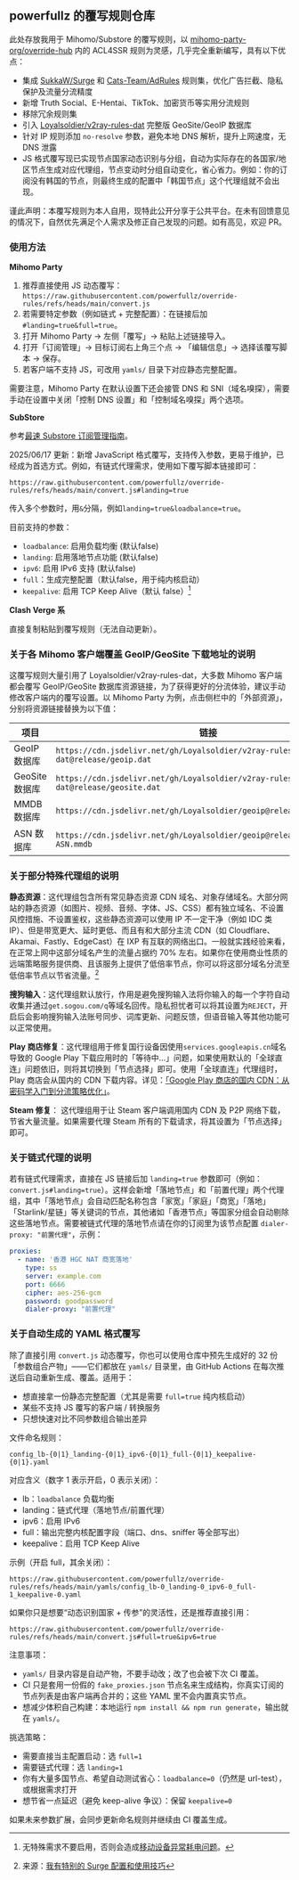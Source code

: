 ## powerfullz 的覆写规则仓库

此处存放我用于 Mihomo/Substore 的覆写规则，以 [mihomo-party-org/override-hub](https://github.com/mihomo-party-org/override-hub) 内的 ACL4SSR 规则为灵感，几乎完全重新编写，具有以下优点：

- 集成 [SukkaW/Surge](https://github.com/SukkaW/Surge) 和 [Cats-Team/AdRules](https://github.com/Cats-Team/AdRules) 规则集，优化广告拦截、隐私保护及流量分流精度
- 新增 Truth Social、E-Hentai、TikTok、加密货币等实用分流规则
- 移除冗余规则集
- 引入 [Loyalsoldier/v2ray-rules-dat](https://github.com/Loyalsoldier/v2ray-rules-dat) 完整版 GeoSite/GeoIP 数据库
- 针对 IP 规则添加 `no-resolve` 参数，避免本地 DNS 解析，提升上网速度，无 DNS 泄露
- JS 格式覆写现已实现节点国家动态识别与分组，自动为实际存在的各国家/地区节点生成对应代理组，节点变动时分组自动变化，省心省力。例如：你的订阅没有韩国的节点，则最终生成的配置中「韩国节点」这个代理组就不会出现。

谨此声明：本覆写规则为本人自用，现特此公开分享于公共平台。在未有回馈意见的情况下，自然优先满足个人需求及修正自己发现的问题。如有高见，欢迎 PR。

### 使用方法

**Mihomo Party**

1. 推荐直接使用 JS 动态覆写：`https://raw.githubusercontent.com/powerfullz/override-rules/refs/heads/main/convert.js`
2. 若需要特定参数（例如链式 + 完整配置）：在链接后加 `#landing=true&full=true`。
3. 打开 Mihomo Party → 左侧「覆写」→ 粘贴上述链接导入。
4. 打开「订阅管理」→ 目标订阅右上角三个点 → 「编辑信息」→ 选择该覆写脚本 → 保存。
5. 若客户端不支持 JS，可改用 `yamls/` 目录下对应静态完整配置。

需要注意，Mihomo Party 在默认设置下还会接管 DNS 和 SNI（域名嗅探），需要手动在设置中关闭「控制 DNS 设置」和「控制域名嗅探」两个选项。

**SubStore**

参考[最速 Substore 订阅管理指南](https://blog.l3zc.com/2025/03/clash-subscription-convert/)。

2025/06/17 更新：新增 JavaScript 格式覆写，支持传入参数，更易于维护，已经成为首选方式。例如，有链式代理需求，使用如下覆写脚本链接即可：

```
https://raw.githubusercontent.com/powerfullz/override-rules/refs/heads/main/convert.js#landing=true
```

传入多个参数时，用`&`分隔，例如`landing=true&loadbalance=true`。

目前支持的参数：

- `loadbalance`: 启用负载均衡 (默认false)
- `landing`: 启用落地节点功能 (默认false)
- `ipv6`: 启用 IPv6 支持 (默认false)
- `full`：生成完整配置（默认false，用于纯内核启动）
- `keepalive`: 启用 TCP Keep Alive（默认 false）[^fn2]

[^fn2]: 无特殊需求不要启用，否则会造成[移动设备异常耗电问题](https://github.com/vernesong/OpenClash/issues/2614)。

**Clash Verge 系**

直接复制粘贴到覆写规则（无法自动更新）。

### 关于各 Mihomo 客户端覆盖 GeoIP/GeoSite 下载地址的说明

这覆写规则大量引用了 Loyalsoldier/v2ray-rules-dat，大多数 Mihomo 客户端都会覆写 GeoIP/GeoSite 数据库资源链接，为了获得更好的分流体验，建议手动修改客户端内的覆写设置。以 Mihomo Party 为例，点击侧栏中的「外部资源」，分别将资源链接替换为以下值：

| 项目           | 链接                                                                           |
| -------------- | ------------------------------------------------------------------------------ |
| GeoIP 数据库   | `https://cdn.jsdelivr.net/gh/Loyalsoldier/v2ray-rules-dat@release/geoip.dat`   |
| GeoSite 数据库 | `https://cdn.jsdelivr.net/gh/Loyalsoldier/v2ray-rules-dat@release/geosite.dat` |
| MMDB 数据库    | `https://cdn.jsdelivr.net/gh/Loyalsoldier/geoip@release/Country.mmdb`          |
| ASN 数据库     | `https://cdn.jsdelivr.net/gh/Loyalsoldier/geoip@release/GeoLite2-ASN.mmdb`     |

### 关于部分特殊代理组的说明

**静态资源**：这代理组包含所有常见静态资源 CDN 域名、对象存储域名。大部分网站的静态资源（如图片、视频、音频、字体、JS、CSS）都有独立域名、不设置风控措施、不设置鉴权，这些静态资源可以使用 IP 不一定干净（例如 IDC 类 IP）、但是带宽更大、延时更低、而且有和大部分主流 CDN（如 Cloudflare、Akamai、Fastly、EdgeCast）在 IXP 有互联的网络出口。一般就实践经验来看，在正常上网中这部分域名产生的流量占据约 70% 左右。如果你在使用商业性质的远端策略服务提供商、且该服务上提供了低倍率节点，你可以将这部分域名分流至低倍率节点以节省流量。[^fn1]

[^fn1]: 来源：[我有特别的 Surge 配置和使用技巧](https://blog.skk.moe/post/i-have-my-unique-surge-setup/)

**搜狗输入**：这代理组默认放行，作用是避免搜狗输入法将你输入的每一个字符自动收集并通过`get.sogou.com/q`等域名回传。隐私担忧者可以将其设置为`REJECT`，开启后会影响搜狗输入法账号同步、词库更新、问题反馈，但语音输入等其他功能可以正常使用。

**Play 商店修复**：这代理组用于修复国行设备因使用`services.googleapis.cn`域名导致的 Google Play 下载应用时的「等待中…」问题，如果使用默认的「全球直连」问题依旧，则将其切换到「节点选择」即可。使用「全球直连」代理组时，Play 商店会从国内的 CDN 下载内容。详见：[「Google Play 商店的国内 CDN：从密码学入门到分流策略优化」](https://blog.l3zc.com/2025/03/chinese-cdn-used-by-playstore/)。

**Steam 修复**： 这代理组用于让 Steam 客户端调用国内 CDN 及 P2P 网络下载，节省大量流量。如果需要代理 Steam 所有的下载请求，将其设置为「节点选择」即可。

### 关于链式代理的说明

若有链式代理需求，直接在 JS 链接后加 `landing=true` 参数即可（例如：`convert.js#landing=true`）。这样会新增「落地节点」和「前置代理」两个代理组，其中「落地节点」会自动匹配名称包含「家宽」「家庭」「商宽」「落地」「Starlink/星链」等关键词的节点，其他诸如「香港节点」等国家分组会自动剔除这些落地节点。需要被链式代理的落地节点请在你的订阅里为该节点配置 `dialer-proxy: "前置代理"`，示例：

```yaml
proxies:
  - name: '香港 HGC NAT 商宽落地'
    type: ss
    server: example.com
    port: 6666
    cipher: aes-256-gcm
    password: goodpassword
    dialer-proxy: "前置代理"
```

### 关于自动生成的 YAML 格式覆写

除了直接引用 `convert.js` 动态覆写，你也可以使用仓库中预先生成好的 32 份「参数组合产物」——它们都放在 `yamls/` 目录里，由 GitHub Actions 在每次推送后自动重新生成、覆盖。适用于：

- 想直接拿一份静态完整配置（尤其是需要 `full=true` 纯内核启动）
- 某些不支持 JS 覆写的客户端 / 转换服务
- 只想快速对比不同参数组合输出差异

文件命名规则：

```
config_lb-{0|1}_landing-{0|1}_ipv6-{0|1}_full-{0|1}_keepalive-{0|1}.yaml
```

对应含义（数字 1 表示开启，0 表示关闭）：

- lb：`loadbalance` 负载均衡
- landing：链式代理（落地节点/前置代理）
- ipv6：启用 IPv6
- full：输出完整内核配置字段（端口、dns、sniffer 等全部写出）
- keepalive：启用 TCP Keep Alive

示例（开启 full，其余关闭）：

```
https://raw.githubusercontent.com/powerfullz/override-rules/refs/heads/main/yamls/config_lb-0_landing-0_ipv6-0_full-1_keepalive-0.yaml
```

如果你只是想要“动态识别国家 + 传参”的灵活性，还是推荐直接引用：

```
https://raw.githubusercontent.com/powerfullz/override-rules/refs/heads/main/convert.js#full=true&ipv6=true
```

注意事项：

- `yamls/` 目录内容是自动产物，不要手动改；改了也会被下次 CI 覆盖。
- CI 只是套用一份假的 `fake_proxies.json` 节点名来生成结构，你真实订阅的节点列表是由客户端再合并的；这些 YAML 里不会内置真实节点。
- 想减少体积自己构建：本地运行 `npm install && npm run generate`，输出就在 `yamls/`。

挑选策略：

- 需要直接当主配置启动：选 `full=1`
- 需要链式代理：选 `landing=1`
- 你有大量多国节点、希望自动测试省心：`loadbalance=0`（仍然是 url-test），或根据需求打开
- 想节省一点延迟（避免 keep-alive 争议）：保留 `keepalive=0`

如果未来参数扩展，会同步更新命名规则并继续由 CI 覆盖生成。

